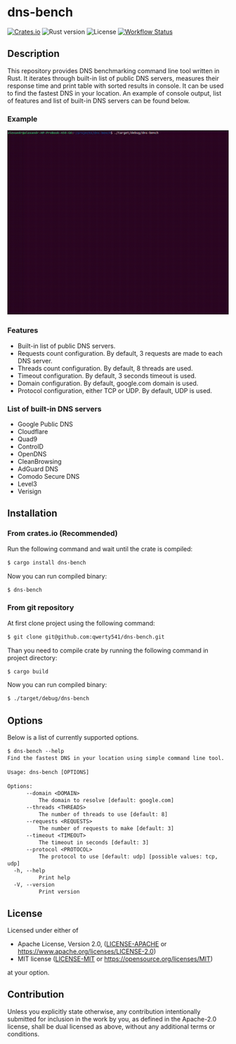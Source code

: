 # dns-bench

[![Crates.io][crates-badge]][crates-url]
![Rust version][rust-version]
![License][license-badge]
[![Workflow Status][workflow-badge]][actions-url]

[crates-badge]: https://img.shields.io/crates/v/dns-bench.svg
[crates-url]: https://crates.io/crates/dns-bench
[license-badge]: https://img.shields.io/crates/l/dns-bench.svg
[workflow-badge]: https://github.com/qwerty541/dns-bench/workflows/check/badge.svg
[actions-url]: https://github.com/qwerty541/dns-bench/actions
[rust-version]: https://img.shields.io/badge/rust-1.74.1%2B-lightgrey.svg?logo=rust

## Description

This repository provides DNS benchmarking command line tool written in Rust. It iterates through built-in list of public DNS servers, measures their response time and print table with sorted results in console. It can be used to find the fastest DNS in your location. An example of console output, list of features and list of built-in DNS servers can be found below.

### Example

![Example](./example.gif)

### Features

- Built-in list of public DNS servers.
- Requests count configuration. By default, 3 requests are made to each DNS server.
- Threads count configuration. By default, 8 threads are used.
- Timeout configuration. By default, 3 seconds timeout is used.
- Domain configuration. By default, google.com domain is used.
- Protocol configuration, either TCP or UDP. By default, UDP is used.

### List of built-in DNS servers

- Google Public DNS
- Cloudflare
- Quad9
- ControlD
- OpenDNS
- CleanBrowsing
- AdGuard DNS
- Comodo Secure DNS
- Level3
- Verisign

## Installation

### From crates.io (Recommended)

Run the following command and wait until the crate is compiled:

```sh
$ cargo install dns-bench
```

Now you can run compiled binary:

```sh
$ dns-bench
```

### From git repository

At first clone project using the following command:

```sh
$ git clone git@github.com:qwerty541/dns-bench.git
```

Than you need to compile crate by running the following command in project directory:

```sh
$ cargo build
```

Now you can run compiled binary:

```sh
$ ./target/debug/dns-bench
```

## Options

Below is a list of currently supported options.

```
$ dns-bench --help
Find the fastest DNS in your location using simple command line tool.

Usage: dns-bench [OPTIONS]

Options:
      --domain <DOMAIN>
          The domain to resolve [default: google.com]
      --threads <THREADS>
          The number of threads to use [default: 8]
      --requests <REQUESTS>
          The number of requests to make [default: 3]
      --timeout <TIMEOUT>
          The timeout in seconds [default: 3]
      --protocol <PROTOCOL>
          The protocol to use [default: udp] [possible values: tcp, udp]
  -h, --help
          Print help
  -V, --version
          Print version
```

## License

Licensed under either of

-   Apache License, Version 2.0, ([LICENSE-APACHE](LICENSE-APACHE) or https://www.apache.org/licenses/LICENSE-2.0)
-   MIT license ([LICENSE-MIT](LICENSE-MIT) or https://opensource.org/licenses/MIT)

at your option.

## Contribution

Unless you explicitly state otherwise, any contribution intentionally
submitted for inclusion in the work by you, as defined in the Apache-2.0
license, shall be dual licensed as above, without any additional terms or
conditions.
